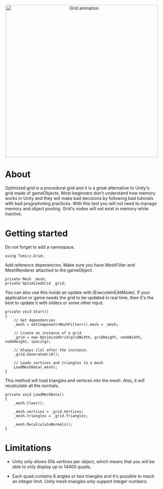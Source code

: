 
<p align="center">
<img src="https://media.giphy.com/media/mdFObXCvTojzmWnQvf/giphy.gif" alt="Grid animation" title="Grid GIF" width="500"/>
</p>

# About

Optimized grid is a procedural grid and it is a great alternative to Unity's grid made of gameObjects. Most beginners don't understand how memory works in Unity and they will make bad decisions by following bad tutorials with bad programming practices. With this tool you will not need to manage memory and object pooling. Grid's nodes will not exist in memory while inactive. 

# Getting started

Do not forget to add a namespace.
```
using Tomicz.Grid;
```	

Add reference depenencies. Make sure you have MeshFilter and MeshRenderer attached to the gameObject.
```
private Mesh _mesh;
private OptimizedGrid _grid;
```
You can also use this inside an update with [ExecuteInEditMode]. If your application or game needs the grid to be updated in real time, then it's the best to update it with sliders or some other input. 
```		
private void Start()
{
	// Get dependencies
	_mesh = GetComponent<MeshFilter>().mesh = _mesh;

	// Create an instance of a grid
	_grid = new OptimizedGrid(gridWidth, gridHeight, nodeWidth, nodeHeight, spacing);

	// Always clal after the instance.
	_grid.GenerateGrid();
	
	// Loads vertices and triangles to a mesh
	LoadMeshData(_mesh);
}

```

This method will load triangles and vertices into the mesh. Also, it will recalculate all the normals.
```
private void LoadMeshData()
{
    _mesh.Clear();

    _mesh.vertices = _grid.Vertices;
    _mesh.triangles = _grid.Triangles;

    _mesh.RecalculateNormals();
}
```

# Limitations

* Unity only allows 55k vertices per object, which means that you will be able to only display up to 14400 quads.

* Each quad contains 6 angles or two triangles and it's possible to reach an integer limit. Unity mesh triangles only support integer numbers. 